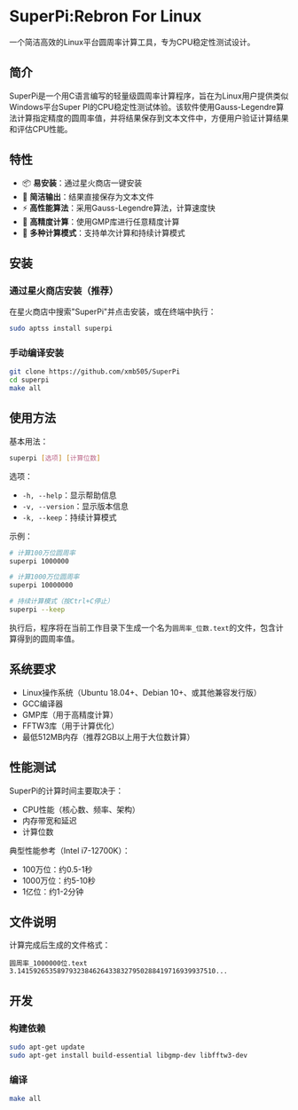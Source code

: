 # SuperPi:Rebron For Linux

一个简洁高效的Linux平台圆周率计算工具，专为CPU稳定性测试设计。

## 简介

SuperPi是一个用C语言编写的轻量级圆周率计算程序，旨在为Linux用户提供类似Windows平台Super PI的CPU稳定性测试体验。该软件使用Gauss-Legendre算法计算指定精度的圆周率值，并将结果保存到文本文件中，方便用户验证计算结果和评估CPU性能。

## 特性

- 📦 **易安装**：通过星火商店一键安装
- 📄 **简洁输出**：结果直接保存为文本文件
- ⚡ **高性能算法**：采用Gauss-Legendre算法，计算速度快
- 🧮 **高精度计算**：使用GMP库进行任意精度计算
- 🔧 **多种计算模式**：支持单次计算和持续计算模式

## 安装

### 通过星火商店安装（推荐）

在星火商店中搜索"SuperPi"并点击安装，或在终端中执行：

```bash
sudo aptss install superpi
```

### 手动编译安装

```bash
git clone https://github.com/xmb505/SuperPi
cd superpi
make all
```

## 使用方法

基本用法：
```bash
superpi [选项] [计算位数]
```

选项：
- `-h, --help`：显示帮助信息
- `-v, --version`：显示版本信息
- `-k, --keep`：持续计算模式

示例：
```bash
# 计算100万位圆周率
superpi 1000000

# 计算1000万位圆周率
superpi 10000000

# 持续计算模式（按Ctrl+C停止）
superpi --keep
```

执行后，程序将在当前工作目录下生成一个名为`圆周率_位数.text`的文件，包含计算得到的圆周率值。

## 系统要求

- Linux操作系统（Ubuntu 18.04+、Debian 10+、或其他兼容发行版）
- GCC编译器
- GMP库（用于高精度计算）
- FFTW3库（用于计算优化）
- 最低512MB内存（推荐2GB以上用于大位数计算）

## 性能测试

SuperPi的计算时间主要取决于：
- CPU性能（核心数、频率、架构）
- 内存带宽和延迟
- 计算位数

典型性能参考（Intel i7-12700K）：
- 100万位：约0.5-1秒
- 1000万位：约5-10秒
- 1亿位：约1-2分钟

## 文件说明

计算完成后生成的文件格式：
```
圆周率_1000000位.text
3.14159265358979323846264338327950288419716939937510...
```

## 开发

### 构建依赖

```bash
sudo apt-get update
sudo apt-get install build-essential libgmp-dev libfftw3-dev
```

### 编译

```bash
make all
```
